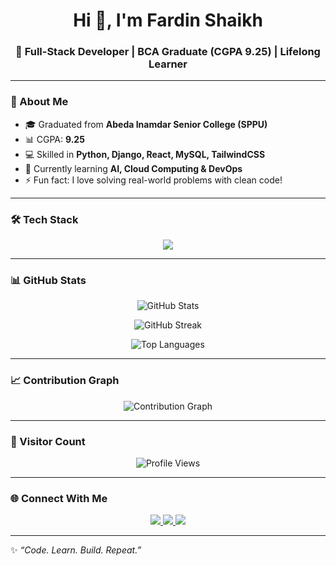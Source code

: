 <h1 align="center">Hi 👋, I'm Fardin Shaikh</h1>
<h3 align="center">🚀 Full-Stack Developer | BCA Graduate (CGPA 9.25) | Lifelong Learner</h3>

---

### 🌟 About Me  
- 🎓 Graduated from **Abeda Inamdar Senior College (SPPU)**  
- 📊 CGPA: **9.25**  
- 💻 Skilled in **Python, Django, React, MySQL, TailwindCSS**  
- 🌱 Currently learning **AI, Cloud Computing & DevOps**  
- ⚡ Fun fact: I love solving real-world problems with clean code!  

---

### 🛠️ Tech Stack  
<p align="center">
  <img src="https://skillicons.dev/icons?i=python,django,react,mysql,html,css,tailwind,js,git,github,vscode&theme=light" />
</p>

---

### 📊 GitHub Stats  
<p align="center">
  <img src="https://github-readme-stats.vercel.app/api?username=FardinShaikh&show_icons=true&theme=tokyonight" alt="GitHub Stats" />
</p>

<p align="center">
  <img src="https://github-readme-streak-stats.herokuapp.com/?user=FardinShaikh&theme=tokyonight" alt="GitHub Streak" />
</p>

<p align="center">
  <img src="https://github-readme-stats.vercel.app/api/top-langs/?username=FardinShaikh&layout=compact&theme=tokyonight" alt="Top Languages" />
</p>

---

### 📈 Contribution Graph  
<p align="center">
  <img src="https://github-readme-activity-graph.vercel.app/graph?username=FardinShaikh&theme=tokyo-night" alt="Contribution Graph" />
</p>

---

### 👀 Visitor Count  
<p align="center">
  <img src="https://komarev.com/ghpvc/?username=FardinShaikh&label=Profile%20Views&color=0e75b6&style=flat" alt="Profile Views" />
</p>

---

### 🌐 Connect With Me  
<p align="center">
  <a href="https://linkedin.com/in/fardinshaikh01" target="_blank">
    <img src="https://img.shields.io/badge/-LinkedIn-blue?style=for-the-badge&logo=Linkedin&logoColor=white"/>
  </a>
  <a href="mailto:fardinshaikh8875@gmail.com" target="_blank">
    <img src="https://img.shields.io/badge/-Gmail-red?style=for-the-badge&logo=Gmail&logoColor=white"/>
  </a>
  <a href="https://github.com/FardinShaikh21" target="_blank">
    <img src="https://img.shields.io/badge/-GitHub-black?style=for-the-badge&logo=github"/>
  </a>
</p>

---

✨ _“Code. Learn. Build. Repeat.”_
